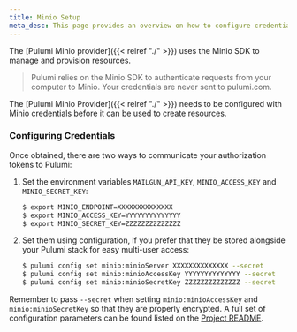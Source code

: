 ```yaml
---
title: Minio Setup
meta_desc: This page provides an overview on how to configure credentials for the Pulumi Minio Provider.
---
```


The [Pulumi Minio provider]({{< relref "./" >}}) uses the Minio SDK to manage and provision resources.

> Pulumi relies on the Minio SDK to authenticate requests from your computer to Minio. Your credentials are never sent
> to pulumi.com.

The [Pulumi Minio Provider]({{< relref "./" >}}) needs to be configured with Minio credentials
before it can be used to create resources.

### Configuring Credentials

Once obtained, there are two ways to communicate your authorization tokens to Pulumi:

1. Set the environment variables `MAILGUN_API_KEY`, `MINIO_ACCESS_KEY` and `MINIO_SECRET_KEY`:

    ```bash
    $ export MINIO_ENDPOINT=XXXXXXXXXXXXXX
    $ export MINIO_ACCESS_KEY=YYYYYYYYYYYYYY
    $ export MINIO_SECRET_KEY=ZZZZZZZZZZZZZZ
    ```

2. Set them using configuration, if you prefer that they be stored alongside your Pulumi stack for easy multi-user access:

    ```bash
    $ pulumi config set minio:minioServer XXXXXXXXXXXXXX --secret
    $ pulumi config set minio:minioAccessKey YYYYYYYYYYYYYY --secret
    $ pulumi config set minio:minioSecretKey ZZZZZZZZZZZZZZ --secret
    ```

Remember to pass `--secret` when setting `minio:minioAccessKey` and `minio:minioSecretKey` so that they are properly encrypted. A full set of configuration parameters
can be found listed on the [Project README](https://github.com/pulumi/pulumi-minio/blob/master/README.md).
